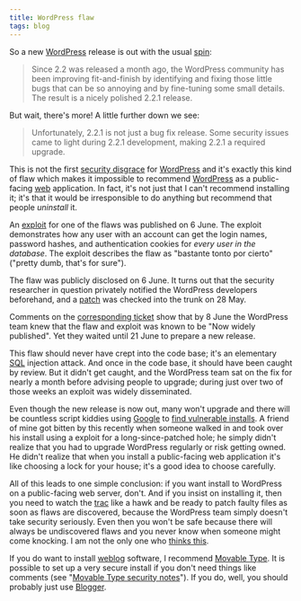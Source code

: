 ```yaml
---
title: WordPress flaw
tags: blog
---
```


So a new [WordPress](http://wincent.dev/wiki/WordPress) release is out with the usual [spin](http://wordpress.org/development/2007/06/wordpress-221/):

> Since 2.2 was released a month ago, the WordPress community has been improving fit-and-finish by identifying and fixing those little bugs that can be so annoying and by fine-tuning some small details. The result is a nicely polished 2.2.1 release.

But wait, there's more! A little further down we see:

> Unfortunately, 2.2.1 is not just a bug fix release. Some security issues came to light during 2.2.1 development, making 2.2.1 a required upgrade.

This is not the first [security disgrace](http://wincent.dev/a/about/wincent/weblog/archives/2007/04/wordpress_213_b.php) for [WordPress](http://wincent.dev/wiki/WordPress) and it's exactly this kind of flaw which makes it impossible to recommend [WordPress](http://wincent.dev/wiki/WordPress) as a public-facing [web](http://wincent.dev/wiki/web) application. In fact, it's not just that I can't recommend installing it; it's that it would be irresponsible to do anything but recommend that people _uninstall_ it.

An [exploit](http://www.milw0rm.com/exploits/4039) for one of the flaws was published on 6 June. The exploit demonstrates how any user with an account can get the login names, password hashes, and authentication cookies for _every user in the database_. The exploit describes the flaw as "bastante tonto por cierto" ("pretty dumb, that's for sure").

The flaw was publicly disclosed on 6 June. It turns out that the security researcher in question privately notified the WordPress developers beforehand, and a [patch](http://trac.wordpress.org/changeset/5570) was checked into the trunk on 28 May.

Comments on the [corresponding ticket](http://trac.wordpress.org/ticket/4357) show that by 8 June the WordPress team knew that the flaw and exploit was known to be "Now widely published". Yet they waited until 21 June to prepare a new release.

This flaw should never have crept into the code base; it's an elementary [SQL](http://wincent.dev/wiki/SQL) injection attack. And once in the code base, it should have been caught by review. But it didn't get caught, and the WordPress team sat on the fix for nearly a month before advising people to upgrade; during just over two of those weeks an exploit was widely disseminated.

Even though the new release is now out, many won't upgrade and there will be countless script kiddies using [Google](http://wincent.dev/wiki/Google) to [find vulnerable installs](http://kev.coolcavemen.com/2007/06/wordpress-22-security-hole-identity-theft/). A friend of mine got bitten by this recently when someone walked in and took over his install using a exploit for a long-since-patched hole; he simply didn't realize that you had to upgrade WordPress regularly or risk getting owned. He didn't realize that when you install a public-facing web application it's like choosing a lock for your house; it's a good idea to choose carefully.

All of this leads to one simple conclusion: if you want install to WordPress on a public-facing web server, don't. And if you insist on installing it, then you need to watch the [trac](http://trac.wordpress.org/) like a hawk and be ready to patch faulty files as soon as flaws are discovered, because the WordPress team simply doesn't take security seriously. Even then you won't be safe because there will always be undiscovered flaws and you never know when someone might come knocking. I am not the only one who [thinks this](http://fukamachi.org/wp/2007/06/21/yet-another-wordpress-exploit/).

If you do want to install [weblog](http://wincent.dev/wiki/weblog) software, I recommend [Movable Type](http://wincent.dev/wiki/Movable%20Type). It is possible to set up a very secure install if you don't need things like comments (see "[Movable Type security notes](http://wincent.dev/wiki/Movable%20Type%20security%20notes)"). If you do, well, you should probably just use [Blogger](http://blogger.com/).
